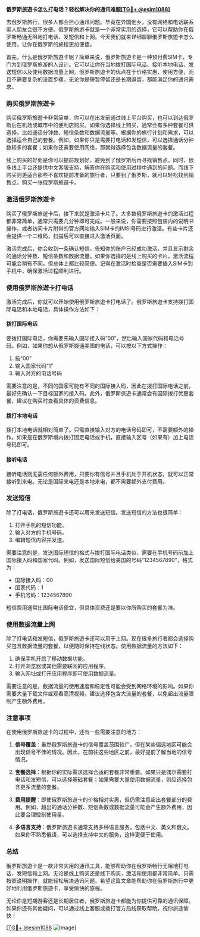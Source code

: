 **俄罗斯旅遊卡怎么打电话？轻松解决你的通讯难题[[TG💪+ @esim1088](https://t.me/s/esim1088)]**

去俄罗斯旅行，很多人都会担心通讯问题。毕竟在异国他乡，没有网络和电话联系家人朋友会很不方便。俄罗斯旅游卡就是一个非常实用的选择，它可以帮助你在俄罗斯畅通无阻地打电话、发短信和上网。今天我们就来详细聊聊俄罗斯旅遊卡怎么使用，让你在俄罗斯的旅程更加便捷。

首先，什么是俄罗斯旅遊卡呢？简单来说，俄罗斯旅遊卡是一种预付费SIM卡，专门为到俄罗斯旅游的人设计。它可以让你在当地拨打国际电话、接听本地电话、发送短信以及使用数据流量上网。俄罗斯旅遊卡的优点在于价格实惠、使用方便，而且不需要复杂的设置步骤。无论你是短暂停留还是长期逗留，都能满足你的通讯需求。

### **购买俄罗斯旅遊卡**

购买俄罗斯旅遊卡非常简单，你可以在出发前通过线上平台购买，也可以到达俄罗斯后在机场或城市中的便利店购买。如果你选择线上购买，通常会有多种套餐可供选择，比如通话分钟数、短信条数和数据流量等。根据你的旅行计划和需求，可以选择适合自己的套餐。例如，如果你只是需要打电话和发短信，可以选择通话分钟数较多的套餐；如果你还需要使用网络，那就得选择包含数据流量的套餐。

线上购买的好处是你可以提前规划好，避免到了俄罗斯后再寻找销售点。同时，很多线上平台还提供中文客服支持，解答你在购买和使用过程中遇到的问题。而线下购买则更适合那些不喜欢提前准备的旅行者，只要到了俄罗斯，就可以轻松找到销售点，购买一张俄罗斯旅遊卡。

### **激活俄罗斯旅遊卡**

购买了俄罗斯旅遊卡后，接下来就是激活卡片了。大多数俄罗斯旅遊卡的激活过程都非常简单，通常只需要几分钟即可完成。一般来说，你需要按照包装内的说明书操作，或者访问卡片附带的官方网站输入SIM卡的IMSI号码进行激活。有些卡片还会提供一个二维码，扫描后可以直接进入激活页面。

激活完成后，你会收到一条确认短信，告知你的账户已经成功激活，并且显示剩余的通话分钟数、短信条数和数据流量。如果你选择的是线上购买的卡片，激活流程可能会稍有不同，但总体上都比较简便。记得在激活时检查是否需要插入SIM卡到手机中，确保激活过程顺利进行。

### **使用俄罗斯旅遊卡打电话**

激活完成后，你就可以开始使用俄罗斯旅遊卡打电话了。俄罗斯旅遊卡支持拨打国际电话和本地电话，具体操作方法如下：

#### **拨打国际电话**
要拨打国际电话，你需要先输入国际接入码“00”，然后输入国家代码和电话号码。例如，如果你想从俄罗斯拨通美国的电话，可以按以下方式操作：
1. 按“00”
2. 输入国家代码“1”
3. 输入对方的电话号码

需要注意的是，不同的国家可能有不同的国际接入码，因此在拨打国际电话之前，最好先确认一下目标国家的接入码。此外，俄罗斯旅遊卡通常会有国际拨打优惠套餐，建议在购买时查看具体的资费信息。

#### **拨打本地电话**
拨打本地电话就相对简单了。只需直接输入对方的电话号码即可，不需要额外的操作。如果是在俄罗斯境内拨打固定电话或手机，直接输入区号（如果有）加上电话号码即可。

#### **接听电话**
接听电话则无需任何额外费用，只要你有信号并且手机处于开机状态，就可以正常接听到来电。无论是国际来电还是本地来电，都不需要额外支付费用。

### **发送短信**

除了打电话，俄罗斯旅遊卡还可以用来发送短信。发送短信的方法也很简单：

1. 打开手机的短信功能。
2. 输入对方的手机号码。
3. 编辑短信内容并发送。

需要注意的是，发送国际短信的格式与拨打国际电话类似，需要在手机号码前加上国际接入码和国家代码。例如，发送国际短信给美国的号码“1234567890”，格式为：
- 国际接入码：00
- 国家代码：1
- 手机号码：1234567890

短信费用通常比国际电话便宜，但具体资费还是要以你所购买的套餐为准。

### **使用数据流量上网**

除了打电话和发短信，俄罗斯旅遊卡还可以用于上网。现在很多旅行者都会选择购买包含数据流量的套餐，以便随时保持在线状态。使用数据流量的方法如下：

1. 确保手机开启了移动数据功能。
2. 打开浏览器或其他需要联网的应用程序。
3. 输入网址或打开应用程序即可使用数据流量。

需要注意的是，数据流量的使用速度和稳定性可能会受到网络环境的影响。如果你需要大量下载文件或观看高清视频，建议选择包含大流量的套餐，以免超出流量限制产生额外费用。

### **注意事项**

在使用俄罗斯旅遊卡的过程中，还有一些需要注意的地方：

1. **信号覆盖**：虽然俄罗斯旅遊卡的信号覆盖范围较广，但在某些偏远地区可能会出现信号不佳的情况。因此，在前往这些地区之前，最好提前了解当地的信号情况。
   
2. **套餐选择**：根据你的实际需求选择合适的套餐非常重要。如果只是偶尔需要打电话和发短信，可以选择基础套餐；如果需要大量使用数据流量，则应选择包含更多流量的套餐。

3. **费用提醒**：即使俄罗斯旅遊卡的价格相对实惠，但仍需注意超出套餐部分的费用。例如，超出的通话分钟数、短信条数或数据流量可能会产生额外费用，因此要合理控制使用量。

4. **多语言支持**：俄罗斯旅遊卡通常支持多种语言服务，包括中文、英文和俄文。如果你不熟悉俄语，可以选择支持中文的服务，这样更便于使用。

### **总结**

俄罗斯旅遊卡是一款非常实用的通讯工具，能够帮助你在俄罗斯畅行无阻地打电话、发短信和上网。无论是线上购买还是线下购买，激活和使用都非常简单。只需按照说明操作，就能轻松解决通讯问题。希望这篇文章能帮助你在俄罗斯旅行中更好地利用俄罗斯旅遊卡，享受愉快的旅程。

无论你是短期游客还是长期居住者，俄罗斯旅遊卡都能为你提供可靠的通讯保障。如果你还有其他疑问，可以通过线上客服或拨打官方热线获取帮助。祝你旅途愉快！

[[TG💪+ @esim1088](https://t.me/s/esim1088) ![Image](https://i.postimg.cc/4NQfJmqS/Snipaste-2025-05-13-00-14-12.png)]